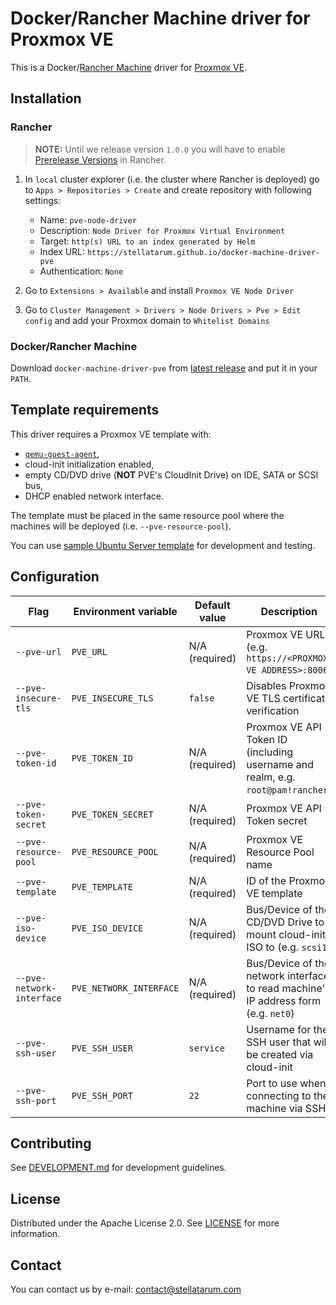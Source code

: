 # Docker/Rancher Machine driver for Proxmox VE

This is a Docker/[Rancher Machine](https://github.com/rancher/machine) driver for [Proxmox VE](https://www.proxmox.com/en/proxmox-virtual-environment/overview).

## Installation

### Rancher

> **NOTE:** Until we release version `1.0.0` you will have to enable [Prerelease Versions](https://documentation.suse.com/cloudnative/rancher-manager/latest/en/cluster-admin/helm-charts-in-rancher/helm-charts-in-rancher.html#_prerelease_versions) in Rancher.

1. In `local` cluster explorer (i.e. the cluster where Rancher is deployed) go to `Apps > Repositories > Create` and create repository with following settings:

    * Name: `pve-node-driver`
    * Description: `Node Driver for Proxmox Virtual Environment`
    * Target: `http(s) URL to an index generated by Helm`
    * Index URL: `https://stellatarum.github.io/docker-machine-driver-pve`
    * Authentication: `None`

1. Go to `Extensions > Available` and install `Proxmox VE Node Driver`

1. Go to `Cluster Management > Drivers > Node Drivers > Pve > Edit config` and add your Proxmox domain to `Whitelist Domains`

### Docker/Rancher Machine

Download `docker-machine-driver-pve` from [latest release](https://github.com/Stellatarum/docker-machine-driver-pve/releases/latest) and put it in your `PATH`.

## Template requirements

This driver requires a Proxmox VE template with:

* [`qemu-guest-agent`](https://pve.proxmox.com/wiki/Qemu-guest-agent),
* cloud-init initialization enabled,
* empty CD/DVD drive (**NOT** PVE's CloudInit Drive) on IDE, SATA or SCSI bus,
* DHCP enabled network interface.

The template must be placed in the same resource pool where the machines will be deployed (i.e. `--pve-resource-pool`).

You can use [sample Ubuntu Server template](deploy/templates/ubuntu-server) for development and testing.

## Configuration

| Flag                      | Environment variable    | Default value                      | Description                                                                         |
| ------------------------- | ----------------------- | ---------------------------------- | ----------------------------------------------------------------------------------- |
| `--pve-url`               | `PVE_URL`               | N/A (required)                     | Proxmox VE URL (e.g. `https://<PROXMOX VE ADDRESS>:8006`)                           |
| `--pve-insecure-tls`      | `PVE_INSECURE_TLS`      | `false`                            | Disables Proxmox VE TLS certificate verification                                    |
| `--pve-token-id`          | `PVE_TOKEN_ID`          | N/A (required)                     | Proxmox VE API Token ID (including username and realm, e.g. `root@pam!rancher`)     |
| `--pve-token-secret`      | `PVE_TOKEN_SECRET`      | N/A (required)                     | Proxmox VE API Token secret                                                         |
| `--pve-resource-pool`     | `PVE_RESOURCE_POOL`     | N/A (required)                     | Proxmox VE Resource Pool name                                                       |
| `--pve-template`          | `PVE_TEMPLATE`          | N/A (required)                     | ID of the Proxmox VE template                                                       |
| `--pve-iso-device`        | `PVE_ISO_DEVICE`        | N/A (required)                     | Bus/Device of the CD/DVD Drive to mount cloud-init ISO to (e.g. `scsi1`)            |
| `--pve-network-interface` | `PVE_NETWORK_INTERFACE` | N/A (required)                     | Bus/Device of the network interface to read machine's IP address form (e.g. `net0`) |
| `--pve-ssh-user`          | `PVE_SSH_USER`          | `service`                          | Username for the SSH user that will be created via cloud-init                       |
| `--pve-ssh-port`          | `PVE_SSH_PORT`          | `22`                               | Port to use when connecting to the machine via SSH                                  |

## Contributing

See [DEVELOPMENT.md](./docs/DEVELOPMENT.md) for development guidelines.

## License

Distributed under the Apache License 2.0. See [LICENSE](./LICENSE) for more information.

## Contact

You can contact us by e-mail: [contact@stellatarum.com](mailto:contact@stellatarum.com)
